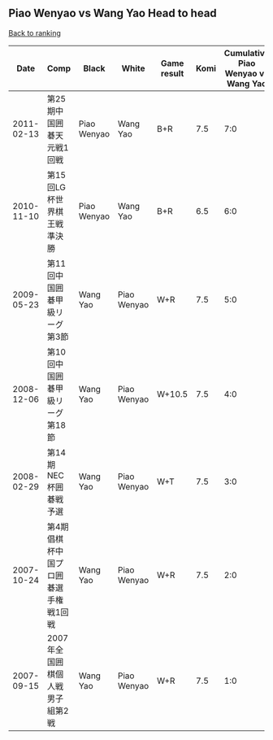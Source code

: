 ## Piao Wenyao vs Wang Yao Head to head

[Back to ranking](../../index.md)




| **Date** | **Comp** | **Black** | **White** | **Game result** | **Komi** | **Cumulative Piao Wenyao vs Wang Yao** | **Piao Wenyao streak** | **Wang Yao streak** | 
| --- | --- | --- | --- | --- | --- | --- | --- | --- |
| 2011-02-13 | 第25期中国囲碁天元戦1回戦 | Piao Wenyao | Wang Yao | B+R | 7.5 | 7:0 | 7 | 0 | 
| 2010-11-10 | 第15回LG杯世界棋王戦準決勝 | Piao Wenyao | Wang Yao | B+R | 6.5 | 6:0 | 6 | 0 | 
| 2009-05-23 | 第11回中国囲碁甲級リーグ第3節 | Wang Yao | Piao Wenyao | W+R | 7.5 | 5:0 | 5 | 0 | 
| 2008-12-06 | 第10回中国囲碁甲級リーグ第18節 | Wang Yao | Piao Wenyao | W+10.5 | 7.5 | 4:0 | 4 | 0 | 
| 2008-02-29 | 第14期NEC杯囲碁戦予選 | Wang Yao | Piao Wenyao | W+T | 7.5 | 3:0 | 3 | 0 | 
| 2007-10-24 | 第4期倡棋杯中国プロ囲碁選手権戦1回戦 | Wang Yao | Piao Wenyao | W+R | 7.5 | 2:0 | 2 | 0 | 
| 2007-09-15 | 2007年全国囲棋個人戦男子組第2戦 | Wang Yao | Piao Wenyao | W+R | 7.5 | 1:0 | 1 | 0 |




